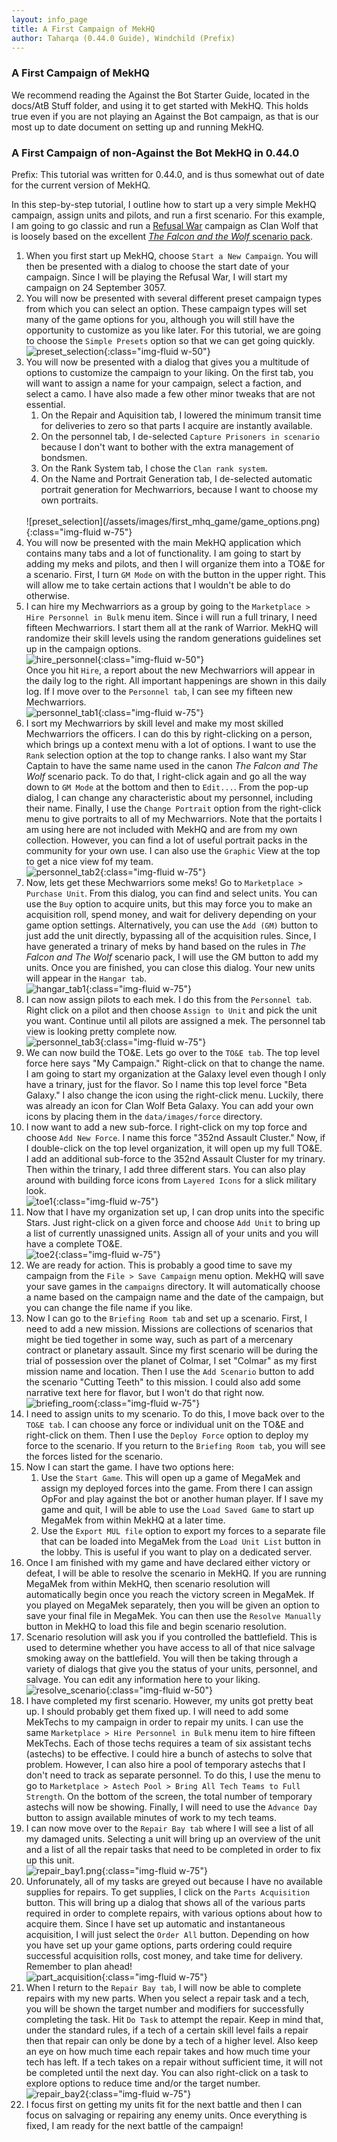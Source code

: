 ```yaml
---
layout: info_page
title: A First Campaign of MekHQ
author: Taharqa (0.44.0 Guide), Windchild (Prefix)
---
```


### A First Campaign of MekHQ
We recommend reading the Against the Bot Starter Guide, located in the docs/AtB Stuff folder, and using it to get started with MekHQ. This holds true even if you are not playing an Against the Bot campaign, as that is our most up to date document on setting up and running MekHQ.

### A First Campaign of non-Against the Bot MekHQ in 0.44.0
Prefix: This tutorial was written for 0.44.0, and is thus somewhat out of date for the current version of MekHQ.

In this step-by-step tutorial, I outline how to start up a very simple MekHQ campaign, assign units and pilots, and run a first scenario. For this example, I am going to go classic and run a [Refusal War](https://www.sarna.net/wiki/Refusal_War) campaign as Clan Wolf that is loosely based on the excellent [*The Falcon and the Wolf* scenario pack](https://www.drivethrurpg.com/product/107737/BattleTech-The-Falcon-and-the-Wolf?cPath=4328_4541).

1. When you first start up MekHQ, choose `Start a New Campaign`. You will then be presented with a dialog to choose the start date of your campaign. Since I will be playing the Refusal War, I will start my campaign on 24 September 3057.
2. You will now be presented with several different preset campaign types from which you can select an option. These campaign types will set many of the game options for you, although you will still have the opportunity to customize as you like later. For this tutorial, we are going to choose the `Simple Presets` option so that we can get going quickly.<br>
![preset_selection](/assets/images/first_mhq_game/game_preset.png){:class="img-fluid w-50"}
3. You will now be presented with a dialog that gives you a multitude of options to customize the campaign to your liking. On the first tab, you will want to assign a name for your campaign, select a faction, and select a camo. I have also made a few other minor tweaks that are not essential.
    1. On the Repair and Aquisition tab, I lowered the minimum transit time for deliveries to zero so that parts I acquire are instantly available.
    2. On the personnel tab, I de-selected `Capture Prisoners in scenario` because I don't want to bother with the extra management of bondsmen.
    3. On the Rank System tab, I chose the `Clan rank system`.
    4. On the Name and Portrait Generation tab, I de-selected automatic portrait generation for Mechwarriors, because I want to choose my own portraits.
    <br>
    ![preset_selection](/assets/images/first_mhq_game/game_options.png){:class="img-fluid w-75"}
4. You will now be presented with the main MekHQ application which contains many tabs and a lot of functionality. I am going to start by adding my meks and pilots, and then I will organize them into a TO&E for a scenario. First, I turn `GM Mode` on with the button in the upper right. This will allow me to take certain actions that I wouldn't be able to do otherwise.
5. I can hire my Mechwarriors as a group by going to the `Marketplace > Hire Personnel in Bulk` menu item. Since i will run a full trinary, I need fifteen Mechwarriors. I start them all at the rank of Warrior. MekHQ will randomize their skill levels using the random generations guidelines set up in the campaign options.<br>
![hire_personnel](/assets/images/first_mhq_game/hire_personnel.png){:class="img-fluid w-50"}<br>Once you hit `Hire`, a report about the new Mechwarriors will appear in the daily log to the right. All important happenings are shown in this daily log. If I move over to the `Personnel tab`, I can see my fifteen new Mechwarriors.<br>
![personnel_tab1](/assets/images/first_mhq_game/personnel_tab1.png){:class="img-fluid w-75"}
6. I sort my Mechwarriors by skill level and make my most skilled Mechwarriors the officers. I can do this by right-clicking on a person, which brings up a context menu with a lot of options. I want to use the `Rank` selection option at the top to change ranks. I also want my Star Captain to have the same name used in the canon *The Falcon and The Wolf* scenario pack. To do that, I right-click again and go all the way down to `GM Mode` at the bottom and then to `Edit...`. From the pop-up dialog, I can change any characteristic about my personnel, including their name. Finally, I use the `Change Portrait` option from the right-click menu to give portraits to all of my Mechwarriors. Note that the portaits I am using here are not included with MekHQ and are from my own collection. However, you can find a lot of useful portrait packs in the community for your own use. I can also use the `Graphic` View at the top to get a nice view fof my team.<br>
![personnel_tab2](/assets/images/first_mhq_game/personnel_tab2.png){:class="img-fluid w-75"}
7. Now, lets get these Mechwarriors some meks! Go to `Marketplace > Purchase Unit`. From this dialog, you can find and select units. You can use the `Buy` option to acquire units, but this may force you to make an acquisition roll, spend money, and wait for delivery depending on your game option settings. Alternatively, you can use the `Add (GM)` button to just add the unit directly, bypassing all of the acquisition rules. Since, I have generated a trinary of meks by hand based on the rules in *The Falcon and The Wolf* scenario pack, I will use the GM button to add my units. Once you are finished, you can close this dialog. Your new units will appear in the `Hangar tab`.<br>
![hangar_tab1](/assets/images/first_mhq_game/hangar_tab1.png){:class="img-fluid w-75"}
8. I can now assign pilots to each mek. I do this from the `Personnel tab`. Right click on a pilot and then choose `Assign to Unit` and pick the unit you want. Continue until all pilots are assigned a mek. The personnel tab view is looking pretty complete now.<br>
![personnel_tab3](/assets/images/first_mhq_game/personnel_tab3.png){:class="img-fluid w-75"}
9. We can now build the TO&E. Lets go over to the `TO&E tab`. The top level force here says "My Campaign." Right-click on that to change the name. I am going to start my organization at the Galaxy level even though I only have a trinary, just for the flavor. So I name this top level force "Beta Galaxy." I also change the icon using the right-click menu. Luckily, there was already an icon for Clan Wolf Beta Galaxy. You can add your own icons by placing them in the `data/images/force` directory.
10. I now want to add a new sub-force. I right-click on my top force and choose `Add New Force`. I name this force "352nd Assault Cluster." Now, if I double-click on the top level organization, it will open up my full TO&E. I add an additional sub-force to the 352nd Assault Cluster for my trinary. Then within the trinary, I add three different stars. You can also play around with building force icons from `Layered Icons` for a slick military look.<br>
![toe1](/assets/images/first_mhq_game/toe1.png){:class="img-fluid w-75"}
11. Now that I have my organization set up, I can drop units into the specific Stars. Just right-click on a given force and choose `Add Unit` to bring up a list of currently unassigned units. Assign all of your units and you will have a complete TO&E.<br>
![toe2](/assets/images/first_mhq_game/toe2.png){:class="img-fluid w-75"}
12. We are ready for action. This is probably a good time to save my campaign from the `File > Save Campaign` menu option. MekHQ will save your save games in the `campaigns` directory. It will automatically choose a name based on the campaign name and the date of the campaign, but you can change the file name if you like.
13. Now I can go to the `Briefing Room tab` and set up a scenario. First, I need to add a new mission. Missions are collections of scenarios that might be tied together in some way, such as part of a mercenary contract or planetary assault. Since my first scenario will be during the trial of possession over the planet of Colmar, I set "Colmar" as my first mission name and location. Then I use the `Add Scenario` button to add the scenario "Cutting Teeth" to this mission. I could also add some narrative text here for flavor, but I won't do that right now.<br>
![briefing_room](/assets/images/first_mhq_game/briefing_room.png){:class="img-fluid w-75"}
14. I need to assign units to my scenario. To do this, I move back over to the `TO&E tab`. I can choose any force or individual unit on the TO&E and right-click on them. Then I use the `Deploy Force` option to deploy my force to the scenario. If you return to the `Briefing Room tab`, you will see the forces listed for the scenario.
15. Now I can start the game. I have two options here:
    1. Use the `Start Game`. This will open up a game of MegaMek and assign my deployed forces into the game. From there I can assign OpFor and play against the bot or another human player. If I save my game and quit, I will be able to use the `Load Saved Game` to start up MegaMek from within MekHQ at a later time.
    2. Use the `Export MUL file` option to export my forces to a separate file that can be loaded into MegaMek from the `Load Unit List` button in the lobby. This is useful if you want to play on a dedicated server.
16. Once I am finished with my game and have declared either victory or defeat, I will be able to resolve the scenario in MekHQ. If you are running MegaMek from within MekHQ, then scenario resolution will automatically begin once you reach the victory screen in MegaMek. If you played on MegaMek separately, then you will be given an option to save your final file in MegaMek. You can then use the `Resolve Manually` button in MekHQ to load this file and begin scenario resolution.
17. Scenario resolution will ask you if you controlled the battlefield. This is used to determine whether you have access to all of that nice salvage smoking away on the battlefield. You will then be taking through a variety of dialogs that give you the status of your units, personnel, and salvage. You can edit any information here to your liking.<br>![resolve_scenario](/assets/images/first_mhq_game/resolve_scenario.png){:class="img-fluid w-50"}
18. I have completed my first scenario. However, my units got pretty beat up. I should probably get them fixed up. I will need to add some MekTechs to my campaign in order to repair my units. I can use the same `Marketplace > Hire Personnel in Bulk` menu item to hire fifteen MekTechs. Each of those techs requires a team of six assistant techs (astechs) to be effective. I could hire a bunch of astechs to solve that problem. However, I can also hire a pool of temporary astechs that I don't need to track as separate personnel. To do this, I use the menu to go to `Marketplace > Astech Pool > Bring All Tech Teams to Full Strength`. On the bottom of the screen, the total number of temporary astechs will now be showing. Finally, I will need to use the `Advance Day` button to assign available minutes of work to my tech teams.
19. I can now move over to the `Repair Bay tab` where I will see a list of all my damaged units. Selecting a unit will bring up an overview of the unit and a list of all the repair tasks that need to be completed in order to fix up this unit. <br>![repair_bay1.png](/assets/images/first_mhq_game/repair_bay1.png){:class="img-fluid w-75"}
20. Unforunately, all of my tasks are greyed out because I have no available supplies for repairs. To get supplies, I click on the `Parts Acquisition` button. This will bring up a dialog that shows all of the various parts required in order to complete repairs, with various options about how to acquire them. Since I have set up automatic and instantaneous acquisition, I will just select the `Order All` button. Depending on how you have set up your game options, parts ordering could require successful acquisition rolls, cost money, and take time for delivery. Remember to plan ahead!<br>![part_acquisition](/assets/images/first_mhq_game/part_acquisition.png){:class="img-fluid w-75"}
21. When I return to the `Repair Bay tab`, I will now be able to complete repairs with my new parts. When you select a repair task and a tech, you will be shown the target number and modifiers for successfully completing the task. Hit `Do Task` to attempt the repair. Keep in mind that, under the standard rules, if a tech of a certain skill level fails a repair then that repair can only be done by a tech of a higher level. Also keep an eye on how much time each repair takes and how much time your tech has left. If a tech takes on a repair without sufficient time, it will not be completed until the next day. You can also right-click on a task to explore options to reduce time and/or the target number.<br>![repair_bay2](/assets/images/first_mhq_game/repair_bay2.png){:class="img-fluid w-75"}
22. I focus first on getting my units fit for the next battle and then I can focus on salvaging or repairing any enemy units. Once everything is fixed, I am ready for the next battle of the campaign!
